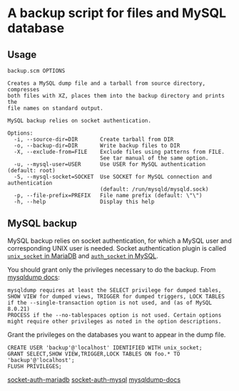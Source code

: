 # A backup script for files and MySQL database

## Usage

```
backup.scm OPTIONS

Creates a MySQL dump file and a tarball from source directory, compresses
both files with XZ, places them into the backup directory and prints the
file names on standard output.

MySQL backup relies on socket authentication.

Options:
  -i, --source-dir=DIR       Create tarball from DIR
  -o, --backup-dir=DIR       Write backup files to DIR
  -X, --exclude-from=FILE    Exclude files using patterns from FILE.
                             See tar manual of the same option.
  -u, --mysql-user=USER      Use USER for MySQL authentication (default: root)
  -S, --mysql-socket=SOCKET  Use SOCKET for MySQL connection and authentication
                             (default: /run/mysqld/mysqld.sock)
  -p, --file-prefix=PREFIX   File name prefix (default: \"\")
  -h, --help                 Display this help
```

## MySQL backup

MySQL backup relies on socket authentication, for which a MySQL user
and corresponding UNIX user is needed. Socket authentication plugin is
called [`unix_socket` in MariaDB](socket-auth-mariadb) and
[`auth_socket` in MySQL](socket-auth-mysql).

You should grant only the privileges necessary to do the backup. From
[mysqldump docs](mysqldump-docs):

    mysqldump requires at least the SELECT privilege for dumped tables,
	SHOW VIEW for dumped views, TRIGGER for dumped triggers, LOCK TABLES
	if the --single-transaction option is not used, and (as of MySQL 8.0.21)
	PROCESS if the --no-tablespaces option is not used. Certain options
	might require other privileges as noted in the option descriptions.

Grant the privileges on the databases you want to appear in the dump
file.

```
CREATE USER 'backup'@'localhost' IDENTIFIED WITH unix_socket;
GRANT SELECT,SHOW VIEW,TRIGGER,LOCK TABLES ON foo.* TO 'backup'@'localhost';
FLUSH PRIVILEGES;
```

[socket-auth-mariadb](https://mariadb.com/kb/en/authentication-plugin-unix-socket/)
[socket-auth-mysql](https://dev.mysql.com/doc/refman/8.0/en/socket-pluggable-authentication.html)
[mysqldump-docs](https://dev.mysql.com/doc/refman/8.0/en/mysqldump.html)
